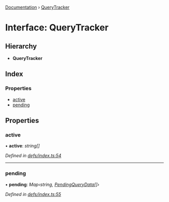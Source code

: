 [Documentation](../README.md) › [QueryTracker](querytracker.md)

# Interface: QueryTracker

## Hierarchy

* **QueryTracker**

## Index

### Properties

* [active](querytracker.md#active)
* [pending](querytracker.md#pending)

## Properties

###  active

• **active**: *string[]*

*Defined in [defs/index.ts:54](https://github.com/badbatch/graphql-box/blob/7e0d83b/packages/client/src/defs/index.ts#L54)*

___

###  pending

• **pending**: *Map‹string, [PendingQueryData](pendingquerydata.md)[]›*

*Defined in [defs/index.ts:55](https://github.com/badbatch/graphql-box/blob/7e0d83b/packages/client/src/defs/index.ts#L55)*
